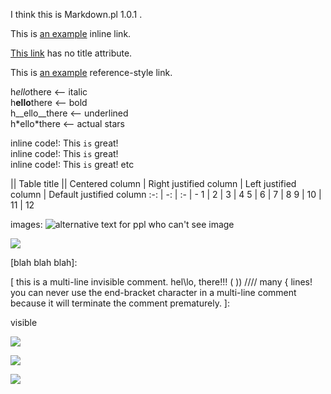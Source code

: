 I think this is
Markdown.pl 1.0.1
.


This is [an example](http://example.com/ "Hover Text") inline link.

[This link](http://example.net/) has no title attribute.

This is [an example][id] reference-style link.

[id]: http://www.google.com

[foo]: http://example.com/  "Optional Title Here"
[foo]: http://example.com/  (Optional Title Here)
[foo]: <http://example.com/>  "Optional Title Here"
[foo]: <http://example.com/>  (Optional Title Here)


h*ello*there  <-- italic  
h**ello**there  <-- bold  
h__ello__there  <-- underlined  
h\*ello\*there  <-- actual stars

inline code!:  This `is` great!  
inline code!:  This ``is`` great!  
inline code!:  This ```is``` great!  etc

|| Table title ||
Centered column | Right justified column | Left justified column | Default justified column
:-: | -: | :- | -
1 | 2 | 3 | 4
5 | 6 | 7 | 8
9 | 10 | 11 | 12

images:
![alternative text for ppl who can't see image](/path/to/img.jpg "Optional title")

![](/path/to/img.jpg)

[blah blah blah]:


[//]: # (single-line invisible comment)
[//]: # (another single-line invisible comment)

[
this
is a multi-line invisible comment.
hel\lo, there!!! ( )) ////
many    {
lines!
you can never use the end-bracket character in a multi-line comment because it will terminate the comment prematurely.
]:

visible

![](web+graphie://ka-perseus-graphie.s3.amazonaws.com/4d030c3e02fcd2d296bb74f472a1fbe442cda214)

![](web+graphie://ka-perseus-graphie.s3.amazonaws.com/805ee25cee3be5d0147b38421250970b8b87345c)

![](web+graphie://ka-perseus-graphie.s3.amazonaws.com/f20c7e22fd1ddd26a25f3bbcb5d2c0bc5c072859)
